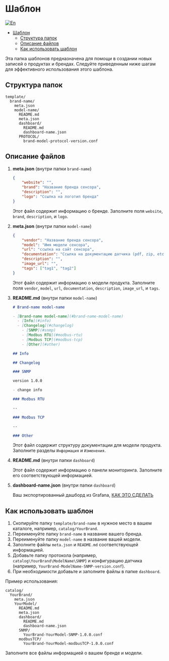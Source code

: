 # Шаблон

[![En](https://img.shields.io/badge/Language-English-green.svg)](README.md)

- [Шаблон](#шаблон)
  - [Структура папок](#структура-папок)
  - [Описание файлов](#описание-файлов)
  - [Как использовать шаблон](#как-использовать-шаблон)

Эта папка шаблонов предназначена для помощи в создании новых записей о продуктах и брендах. Следуйте приведенным ниже шагам для эффективного использования этого шаблона.

## Структура папок

```text
template/
  brand-name/
    meta.json
    model-name/
      README.md
      meta.json
      dashboard/
        README.md
        dashboard-name.json
      PROTOCOL/
        brand-model-protocol-version.conf
```

## Описание файлов

1. **meta.json** (внутри папки `brand-name`)

   ```json
   {
       "website": "",
       "brand": "Название бренда сенсора",
       "description": "",
       "logo": "Ссылка на логотип бренда"
   }
   ```

   Этот файл содержит информацию о бренде. Заполните поля `website`, `brand`, `description`, и `logo`.

2. **meta.json** (внутри папки `model-name`)

   ```json
   {
       "vendor": "Название бренда сенсора",
       "model": "Имя модели сенсора",
       "url": "ссылка на сайт сенсора",
       "documentation": "Ссылка на документацию датчика (pdf, zip, etc.)",
       "description": "",
       "image_url": "",
       "tags": ["tag1", "tag2"]
   }
   ```

   Этот файл содержит информацию о модели продукта. Заполните поля `vendor`, `model`, `url`, `documentation`, `description`, `image_url`, и `tags`.

3. **README.md** (внутри папки `model-name`)

   ```markdown
   # Brand-name model-name

   - [Brand-name model-name](#brand-name-model-name)
     - [Info](#info)
     - [Changelog](#changelog)
       - [SNMP](#snmp)
       - [Modbus RTU](#modbus-rtu)
       - [Modbus TCP](#modbus-tcp)
       - [Other](#other)

   ## Info

   ## Changelog

   ### SNMP

   version 1.0.0

   - change info

   ### Modbus RTU

   --

   ### Modbus TCP

   --

   ### Other
   ```

   Этот файл содержит структуру документации для модели продукта. Заполните разделы `Информация` и `Изменения`.

4. **README.md** (внутри папки `dashboard`)

   Этот файл содержит информацию о панели мониторинга. Заполните его соответствующей информацией.

5. **dashboard-name.json** (внутри папки `dashboard`)

   Ваш экспортированный дашборд из Grafana, [КАК ЭТО СДЕЛАТЬ](https://grafana.com/docs/grafana/latest/dashboards/share-dashboards-panels/#export-a-dashboard-as-json)

## Как использовать шаблон

1. Скопируйте папку `template/brand-name` в нужное место в вашем каталоге, например, `catalog/YourBrand`.
2. Переименуйте папку `brand-name` в название вашего бренда.
3. Переименуйте папку `model-name` в название вашей модели.
4. Заполните файлы `meta.json` и `README.md` соответствующей информацией.
5. Добавьте папку протокола (например, `catalog\YourBrand\ModelName\SNMP`) и конфигурацию датчика (например, `YourBrand-ModelName-SNMP-version.conf`).
6. При необходимости добавьте и заполните файлы в папке `dashboard`.

Пример использования:

```text
catalog/
  YourBrand/
    meta.json
    YourModel/
      README.md
      meta.json
      dashboard/
        README.md
        dashboard-name.json
      SNMP/
        YourBrand-YourModel-SNMP-1.0.0.conf
      modbusTCP/
        YourBrand-YourModel-modbusTCP-1.0.0.conf
```

Заполните все файлы информацией о вашем бренде и модели.
